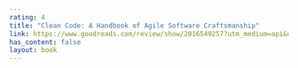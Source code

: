```yaml
---
rating: 4
title: "Clean Code: A Handbook of Agile Software Craftsmanship"
link: https://www.goodreads.com/review/show/2016549257?utm_medium=api&utm_source=rss
has_content: false
layout: book
---
```

